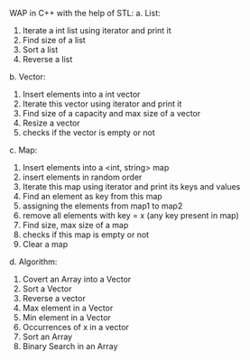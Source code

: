 WAP in C++ with the help of STL:
a.	List:

1.	Iterate a int list using iterator and print it
2.	Find size of a list
3.	Sort a list
4.	Reverse a list

b.	Vector:

1.	Insert elements into a int vector
2.	Iterate this vector using iterator and print it
3.	Find size of a capacity and max size of a vector
4.	Resize a vector
5.	checks if the vector is empty or not

c.	Map:

1.	Insert elements into a <int, string> map
2.	insert elements in random order
3.	Iterate this map using iterator and print its keys and values
4.	Find an element as key from this map
5.	assigning the elements from map1 to map2
6.	remove all elements with key = x (any key present in map)
7.	Find size, max size of a map
8.	checks if this map is empty or not
9.	Clear a map

d.	Algorithm:

1.	Covert an Array into a Vector
2.	Sort a Vector
3.	Reverse a vector
4.	Max element in a Vector
5.	Min element in a Vector
6.	Occurrences of x in a vector
7.	Sort an Array
8.	Binary Search in an Array

